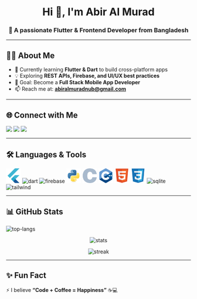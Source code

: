 <h1 align="center">Hi 👋, I'm Abir Al Murad</h1>
<h3 align="center">🚀 A passionate Flutter & Frontend Developer from Bangladesh</h3>

---

## 👨‍💻 About Me  
- 🌱 Currently learning **Flutter & Dart** to build cross-platform apps  
- 💡 Exploring **REST APIs, Firebase, and UI/UX best practices**  
- 🎯 Goal: Become a **Full Stack Mobile App Developer**  
- 📫 Reach me at: **abiralmuradnub@gmail.com**  

---

## 🌐 Connect with Me  
<p align="left">
<a href="https://linkedin.com/in/abiralmurad" target="blank"><img src="https://img.shields.io/badge/LinkedIn-0077B5?style=for-the-badge&logo=linkedin&logoColor=white"/></a>
<a href="https://fb.com/abir al murad" target="blank"><img src="https://img.shields.io/badge/Facebook-1877F2?style=for-the-badge&logo=facebook&logoColor=white"/></a>
<a href="https://instagram.com/abiralmurad" target="blank"><img src="https://img.shields.io/badge/Instagram-E4405F?style=for-the-badge&logo=instagram&logoColor=white"/></a>
</p>

---

## 🛠️ Languages & Tools  
<p align="left"> 
  <img src="https://raw.githubusercontent.com/devicons/devicon/master/icons/flutter/flutter-original.svg" alt="flutter" width="40" height="40"/> 
  <img src="https://www.vectorlogo.zone/logos/dartlang/dartlang-icon.svg" alt="dart" width="40" height="40"/> 
  <img src="https://www.vectorlogo.zone/logos/firebase/firebase-icon.svg" alt="firebase" width="40" height="40"/> 
  <img src="https://raw.githubusercontent.com/devicons/devicon/master/icons/python/python-original.svg" alt="python" width="40" height="40"/> 
  <img src="https://raw.githubusercontent.com/devicons/devicon/master/icons/c/c-original.svg" alt="c" width="40" height="40"/> 
  <img src="https://raw.githubusercontent.com/devicons/devicon/master/icons/cplusplus/cplusplus-original.svg" alt="cplusplus" width="40" height="40"/> 
  <img src="https://raw.githubusercontent.com/devicons/devicon/master/icons/html5/html5-original.svg" alt="html5" width="40" height="40"/> 
  <img src="https://raw.githubusercontent.com/devicons/devicon/master/icons/css3/css3-original.svg" alt="css3" width="40" height="40"/> 
  <img src="https://www.vectorlogo.zone/logos/sqlite/sqlite-icon.svg" alt="sqlite" width="40" height="40"/> 
  <img src="https://www.vectorlogo.zone/logos/tailwindcss/tailwindcss-icon.svg" alt="tailwind" width="40" height="40"/> 
</p>

---

## 📊 GitHub Stats  
<p align="left">
<img src="https://github-readme-stats.vercel.app/api/top-langs?username=abir-al-murad&show_icons=true&locale=en&layout=compact&theme=radical" alt="top-langs" />
</p>

<p align="center">
<img src="https://github-readme-stats.vercel.app/api?username=abir-al-murad&show_icons=true&locale=en&theme=radical" alt="stats" />
</p>

<p align="center">
<img src="https://github-readme-streak-stats.herokuapp.com/?user=abir-al-murad&theme=radical" alt="streak" />
</p>

---

## ✨ Fun Fact  
⚡ I believe **“Code + Coffee = Happiness”** ☕💻  
